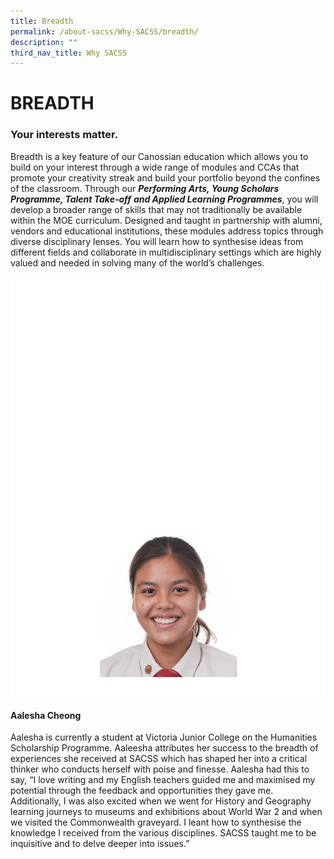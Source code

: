 ```yaml
---
title: Breadth
permalink: /about-sacss/Why-SACSS/breadth/
description: ""
third_nav_title: Why SACSS
---
```

# BREADTH

### Your interests matter.

Breadth is a key feature of our Canossian education which allows you to build on your interest through a wide range of modules and CCAs that promote your creativity streak and build your portfolio beyond the confines of the classroom. Through our **_Performing Arts, Young Scholars Programme, Talent Take-off_** **_and Applied Learning Programmes_**, you will develop a broader range of skills that may not traditionally be available within the MOE curriculum. Designed and taught in partnership with alumni, vendors and educational institutions, these modules address topics through diverse disciplinary lenses. You will learn how to synthesise ideas from different fields and collaborate in multidisciplinary settings which are highly valued and needed in solving many of the world’s challenges.

![](/images/About%20us/Aalesha-Banner-Image-2.png)

#### **Aalesha Cheong**

Aalesha is currently a student at Victoria Junior College on the Humanities Scholarship Programme. Aaleesha attributes her success to the breadth of experiences she received at SACSS which has shaped her into a critical thinker who conducts herself with poise and finesse. Aalesha had this to say, “I love writing and my English teachers guided me and maximised my potential through the feedback and opportunities they gave me. Additionally, I was also excited when we went for History and Geography learning journeys to museums and exhibitions about World War 2 and when we visited the Commonwealth graveyard. I leant how to synthesise the knowledge I received from the various disciplines. SACSS taught me to be inquisitive and to delve deeper into issues.”